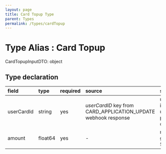 ```yaml
---
layout: page
title: Card Topup Type
parent: Types
permalink: /types/cardTopup
---
```


# Type Alias : Card Topup

CardTopupInputDTO: object

## Type declaration

| field                | type      | required  | source                                                          | specifications                              |
|:---------------------|:----------|:----------|:----------------------------------------------------------------|:--------------------------------------------|
| userCardId           | string    | yes       | *userCardID* key from CARD_APPLICATION_UPDATE webhook response  | unique identifier for a user purchased card |
| amount               | float64   | yes       | -                                                               | needs to be greater than 50                 |
